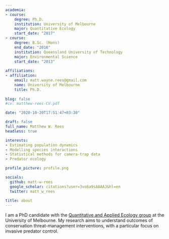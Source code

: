 ```yaml
---
academia:
- course:
    degree: Ph.D.
    institution: University of Melbourne
    major: Quantitative Ecology
    start_date: "2017"
- course:
    degree: B.Sc. (Hons)
    end_date: "2016"
    institution: Queensland University of Technology
    major: Environmental Science
    start_date: "2013"
    
affiliations:
- affiliation:
    email: matt.wayne.rees@gmail.com
    name: University of Melbourne
    title: Ph.D.
    
blog: false
#cv: matthew-rees-CV.pdf

date: "2020-10-20T17:51:47+03:30"

draft: false
full_name: Matthew W. Rees
headless: true

interests:
- Estimating population dynamics
- Modelling species interactions
- Statistical methods for camera-trap data
- Predator ecology

profile_picture: profile.png

socials:
  github: matt-w-rees
  google_scholar: citations?user=3vo6a9sAAAAJ&hl=en
  twitter: matt_w_rees
  
title: about
---
```


I am a PhD candidate with the [Quantitative and Applied Ecology group](https://qaeco.com) at the University of Melbourne. My research aims to understand outcomes of conservation threat-management interventions, with a particular focus on invasive predator control. 


[1]: ahadsfsa.com